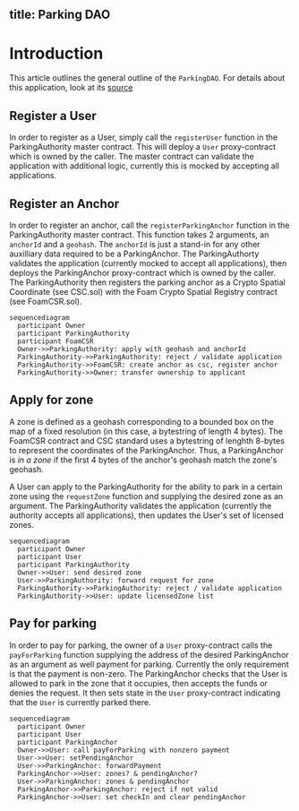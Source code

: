 title: Parking DAO
---

# Introduction

This article outlines the general outline of the `ParkingDAO`. For details about this application, look at its [source](https://github.com/f-o-a-m/parking-dao/)

## Register a User

In order to register as a User, simply call the `registerUser` function in the ParkingAuthority master contract. This will deploy a `User` proxy-contract which is owned by the caller. The master contract can validate the application with additional logic, currently this is mocked by accepting all applications.

## Register an Anchor

In order to register an anchor, call the `registerParkingAnchor` function in the ParkingAuthority master contract. This function takes 2 arguments, an `anchorId` and a `geohash`. The `anchorId` is just a stand-in for any other auxilliary data required to be a ParkingAnchor. The ParkingAuthorty validates the application (currently mocked to accept all applications), then deploys the ParkingAnchor proxy-contract which is owned by the caller. The ParkingAuthority then registers the parking anchor as a Crypto Spatial Coordinate (see CSC.sol) with the Foam Crypto Spatial Registry contract (see FoamCSR.sol). 

```mermaid
sequencediagram
  participant Owner
  participant ParkingAuthority
  participant FoamCSR
  Owner->>ParkingAuthority: apply with geohash and anchorId
  ParkingAuthority->>ParkingAuthority: reject / validate application
  ParkingAuthority->>FoamCSR: create anchor as csc, register anchor
  ParkingAuthority->>Owner: transfer ownership to applicant
```

## Apply for zone

A zone is defined as a geohash corresponding to a bounded box on the map of a fixed resolution (in this case, a bytestring of length 4 bytes). The FoamCSR contract and CSC standard uses a bytestring of lenghth 8-bytes to represent the coordinates of the ParkingAnchor. Thus, a ParkingAnchor is *in a zone* if the first 4 bytes of the anchor's geohash match the zone's geohash.

A User can apply to the ParkingAuthority for the ability to park in a certain zone using the `requestZone` function and supplying the desired zone as an argument. The ParkingAuthority validates the application (currently the authority accepts all applications), then updates the User's set of licensed zones.

```mermaid
sequencediagram
  participant Owner
  participant User
  participant ParkingAuthority
  Owner->>User: send desired zone
  User->>ParkingAuthority: forward request for zone
  ParkingAuthority->>ParkingAuthority: reject / validate application
  ParkingAuthority->>User: update licensedZone list
```

## Pay for parking

In order to pay for parking, the owner of a `User` proxy-contract calls the `payForParking` function supplying the address of the desired ParkingAnchor as an argument as well payment for parking. Currently the only requirement is that the payment is non-zero. The ParkingAnchor checks that the User is allowed to park in the zone that it occupies, then accepts the funds or denies the request. It then sets state in the `User` proxy-contract indicating that the `User` is currently parked there.

```mermaid
sequencediagram
  participant Owner
  participant User
  participant ParkingAnchor
  Owner->>User: call payForParking with nonzero payment
  User->>User: setPendingAnchor
  User->>ParkingAnchor: forwardPayment
  ParkingAnchor->>User: zones? & pendingAnchor?
  User->>ParkingAnchor: zones & pendingAnchor
  ParkingAnchor->>ParkingAnchor: reject if not valid
  ParkingAnchor->>User: set checkIn and clear pendingAnchor 
```